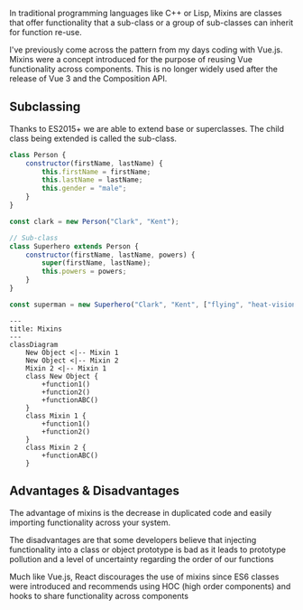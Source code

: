 In traditional programming languages like C++ or Lisp, Mixins are classes that offer functionality that a sub-class or a group of sub-classes can inherit for function re-use.

I've previously come across the pattern from my days coding with Vue.js. Mixins were a concept introduced for the purpose of reusing Vue functionality across components. This is no longer widely used after the release of Vue 3 and the Composition API.

## Subclassing
Thanks to ES2015+ we are able to extend base or superclasses. The child class being extended is called the sub-class.
```js
class Person {
	constructor(firstName, lastName) {
		this.firstName = firstName;
		this.lastName = lastName;
		this.gender = "male";
	}
}

const clark = new Person("Clark", "Kent");

// Sub-class
class Superhero extends Person {
	constructor(firstName, lastName, powers) {
		super(firstName, lastName);
		this.powers = powers;
	}
}

const superman = new Superhero("Clark", "Kent", ["flying", "heat-vision"]);
```
```mermaid
---
title: Mixins
---
classDiagram
	New Object <|-- Mixin 1
	New Object <|-- Mixin 2
	Mixin 2 <|-- Mixin 1
	class New Object {
		+function1()
		+function2()
		+functionABC()
	}
	class Mixin 1 {
		+function1()
		+function2()
	}
	class Mixin 2 {
		+functionABC()
	}
```
## Advantages & Disadvantages
The advantage of mixins is the decrease in duplicated code and easily importing functionality across your system.

The disadvantages are that some developers believe that injecting functionality into a class or object prototype is bad as it leads to prototype pollution and a level of uncertainty regarding the order of our functions

Much like Vue.js, React discourages the use of mixins since ES6 classes were introduced and recommends using HOC (high order components) and hooks to share functionality across components
